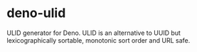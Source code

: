 # deno-ulid

ULID generator for Deno. ULID is an alternative to UUID but lexicographically
sortable, monotonic sort order and URL safe.
